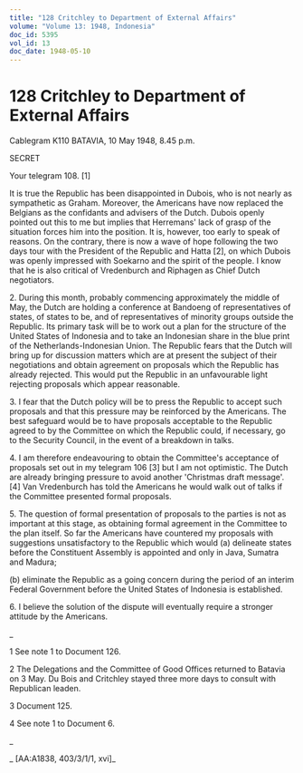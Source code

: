 ```yaml
---
title: "128 Critchley to Department of External Affairs"
volume: "Volume 13: 1948, Indonesia"
doc_id: 5395
vol_id: 13
doc_date: 1948-05-10
---
```


# 128 Critchley to Department of External Affairs

Cablegram K110 BATAVIA, 10 May 1948, 8.45 p.m.

SECRET

Your telegram 108. [1]

It is true the Republic has been disappointed in Dubois, who is not nearly as sympathetic as Graham. Moreover, the Americans have now replaced the Belgians as the confidants and advisers of the Dutch. Dubois openly pointed out this to me but implies that Herremans' lack of grasp of the situation forces him into the position. It is, however, too early to speak of reasons. On the contrary, there is now a wave of hope following the two days tour with the President of the Republic and Hatta [2], on which Dubois was openly impressed with Soekarno and the spirit of the people. I know that he is also critical of Vredenburch and Riphagen as Chief Dutch negotiators.

2\. During this month, probably commencing approximately the middle of May, the Dutch are holding a conference at Bandoeng of representatives of states, of states to be, and of representatives of minority groups outside the Republic. Its primary task will be to work out a plan for the structure of the United States of Indonesia and to take an Indonesian share in the blue print of the Netherlands-Indonesian Union. The Republic fears that the Dutch will bring up for discussion matters which are at present the subject of their negotiations and obtain agreement on proposals which the Republic has already rejected. This would put the Republic in an unfavourable light rejecting proposals which appear reasonable.

3\. I fear that the Dutch policy will be to press the Republic to accept such proposals and that this pressure may be reinforced by the Americans. The best safeguard would be to have proposals acceptable to the Republic agreed to by the Committee on which the Republic could, if necessary, go to the Security Council, in the event of a breakdown in talks.

4\. I am therefore endeavouring to obtain the Committee's acceptance of proposals set out in my telegram 106 [3] but I am not optimistic. The Dutch are already bringing pressure to avoid another 'Christmas draft message'. [4] Van Vredenburch has told the Americans he would walk out of talks if the Committee presented formal proposals.

5\. The question of formal presentation of proposals to the parties is not as important at this stage, as obtaining formal agreement in the Committee to the plan itself. So far the Americans have countered my proposals with suggestions unsatisfactory to the Republic which would (a) delineate states before the Constituent Assembly is appointed and only in Java, Sumatra and Madura;

(b) eliminate the Republic as a going concern during the period of an interim Federal Government before the United States of Indonesia is established.

6\. I believe the solution of the dispute will eventually require a stronger attitude by the Americans.

_

1 See note 1 to Document 126.

2 The Delegations and the Committee of Good Offices returned to Batavia on 3 May. Du Bois and Critchley stayed three more days to consult with Republican leaden.

3 Document 125.

4 See note 1 to Document 6.

_

_ [AA:A1838, 403/3/1/1, xvi]_

